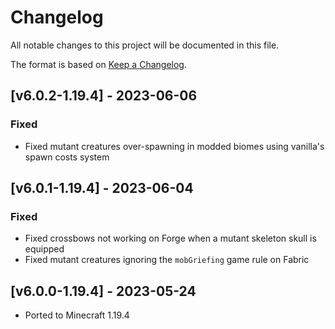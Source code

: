 # Changelog
All notable changes to this project will be documented in this file.

The format is based on [Keep a Changelog].

## [v6.0.2-1.19.4] - 2023-06-06
### Fixed
- Fixed mutant creatures over-spawning in modded biomes using vanilla's spawn costs system

## [v6.0.1-1.19.4] - 2023-06-04
### Fixed
- Fixed crossbows not working on Forge when a mutant skeleton skull is equipped
- Fixed mutant creatures ignoring the `mobGriefing` game rule on Fabric

## [v6.0.0-1.19.4] - 2023-05-24
- Ported to Minecraft 1.19.4

[Keep a Changelog]: https://keepachangelog.com/en/1.0.0/
